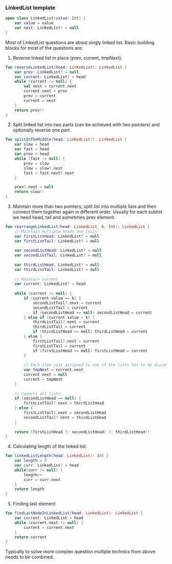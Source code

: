### LinkedList template 
```kotlin
open class LinkedList(value: Int) {
    var value = value
    var next: LinkedList? = null
}
```

Most of LinkedList questions are about singly linked list. Basic building blocks for most of the questions are:
1. Reverse linked list in place (prev, current, tmpNext).
```kotlin
fun reverseLinkedList(head: LinkedList): LinkedList {
    var prev: LinkedList? = null
    var current: LinkedList? = head
    while (current != null) {
        val next = current.next
        current.next = prev
        prev = current
        current = next
    }
    return prev!!
}
```
2. Split linked list into two parts (can be achieved with two pointers) and optionally reverse one part.
```kotlin
fun splitInTheMiddle(head: LinkedList?): LinkedList {
    var slow = head
    var fast = head
    var prev = head
    while (fast != null) {
        prev = slow
        slow = slow?.next
        fast = fast.next?.next
    }

    prev?.next = null
    return slow!!
}
```
3. Maintain more than two pointers, split list into multiple lists and then connect them together again in different order. Usually for each sublist we need head, tail and sometimes prev element.
```kotlin
fun rearrangeLinkedList(head: LinkedList, k: Int): LinkedList {
    // Maintain multiple heads and tails
    var firstListHead: LinkedList? = null
    var firstListTail: LinkedList? = null
    
    var secondListHead: LinkedList? = null
    var secondListTail: LinkedList? = null
    
    var thirdListHead: LinkedList? = null
    var thirdListTail: LinkedList? = null
    
    // Maintain current
    var current: LinkedList? = head
    
    while (current != null) {
        if (current.value == k) {
            secondListTail?.next = current
            secondListTail = current
            if (secondListHead == null) secondListHead = current
        } else if (current.value > k) {
            thirdListTail?.next = current
            thirdListTail = current
            if (thirdListHead == null) thirdListHead = current
        } else {
            firstListTail?.next = current
            firstListTail = current
            if (firstListHead == null) firstListHead = current
        }
        
        // Each item just assigned to one of the lists has to be disconnect from next elements in list
        var tmpNext = current.next
        current.next = null
        current = tmpNext
    }
    
    // Connect all lists
    if (secondListHead == null) {
        firstListTail?.next = thirdListHead
    } else {
        firstListTail?.next = secondListHead
        secondListTail?.next = thirdListHead
    }
    
    return (firstListHead ?: secondListHead) ?: thirdListHead!!
}
```
4. Calculating length of the linked list.
```kotlin
fun linkedListLength(head: LinkedList): Int {
    var length = 0
    var curr: LinkedList? = head
    while(curr != null) {
        length++
        curr = curr.next
    }
    return length
}
```
5. Finding last element
``` kotlin
fun findLastNodeInLinkedList(head: LinkedList): LinkedList {
    var current: LinkedList = head
    while (current.next != null) {
        current = current.next
    }
    return current
}
```

Typically to solve more complex question multiple technics from above needs to be combined.

